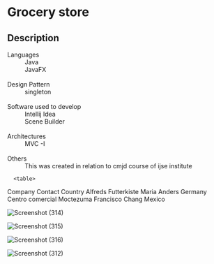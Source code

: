 <head>

<h1> Grocery store </h1>

<h2>Description</h2>

<dl>
<dt> Languages</dt>

<dd> Java </dd>
<dd>JavaFX </dd>
      <br/>

<dt>  Design Pattern</dt>
      
<dd>  singleton </dd>
      <br/>
      
<dt>  Software used to develop</dt>

<dd> Intellij Idea </dd>
 <dd> Scene Builder </dd>
      <br/>

<dt>  Architectures</dt>

<dd>  MVC -I </dd>
      <br/>

<dt>  Others</dt>

<dd> This was created in relation to cmjd course of ijse institute </dd>
</dl>
      
      <table>
  <tr>
    <th>Company</th>
    <th>Contact</th>
    <th>Country</th>
  </tr>
  <tr>
    <td>Alfreds Futterkiste</td>
    <td>Maria Anders</td>
    <td>Germany</td>
  </tr>
  <tr>
    <td>Centro comercial Moctezuma</td>
    <td>Francisco Chang</td>
    <td>Mexico</td>
  </tr>
</table>
      
![Screenshot (314)](https://user-images.githubusercontent.com/86566770/206307075-6c80df22-308f-4462-9c58-14581dbd65ad.png)
      
![Screenshot (315)](https://user-images.githubusercontent.com/86566770/206307084-073c9a6c-71a9-44c3-ab3d-75d076f84e61.png)
      
![Screenshot (316)](https://user-images.githubusercontent.com/86566770/206307087-a4d31bc0-5c09-4998-b422-b984ad07e764.png)
      
![Screenshot (312)](https://user-images.githubusercontent.com/86566770/206307092-c736bd85-61dd-41e2-9eec-49b41309ecc1.png)

